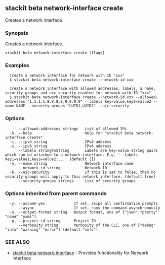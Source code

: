 ## stackit beta network-interface create

Creates a network interface

### Synopsis

Creates a network interface.

```
stackit beta network-interface create [flags]
```

### Examples

```
  Create a network interface for network with ID "xxx"
  $ stackit beta network-interface create --network-id xxx

  Create a network interface with allowed addresses, labels, a name, security groups and nic security enabled for network with ID "xxx"
  $ stackit beta network-interface create --network-id xxx --allowed-addresses "1.1.1.1,8.8.8.8,9.9.9.9" --labels key=value,key2=value2 --name NAME --security-groups "UUID1,UUID2" --nic-security
```

### Options

```
      --allowed-addresses strings   List of allowed IPs
  -h, --help                        Help for "stackit beta network-interface create"
  -i, --ipv4 string                 IPv4 address
  -s, --ipv6 string                 IPv6 address
      --labels stringToString       Labels are key-value string pairs which can be attached to a network-interface. E.g. '--labels key1=value1,key2=value2,...' (default [])
  -n, --name string                 Network interface name
      --network-id string           Network ID
  -b, --nic-security                If this is set to false, then no security groups will apply to this network interface. (default true)
      --security-groups strings     List of security groups
```

### Options inherited from parent commands

```
  -y, --assume-yes             If set, skips all confirmation prompts
      --async                  If set, runs the command asynchronously
  -o, --output-format string   Output format, one of ["json" "pretty" "none" "yaml"]
  -p, --project-id string      Project ID
      --verbosity string       Verbosity of the CLI, one of ["debug" "info" "warning" "error"] (default "info")
```

### SEE ALSO

* [stackit beta network-interface](./stackit_beta_network-interface.md)	 - Provides functionality for Network Interface

